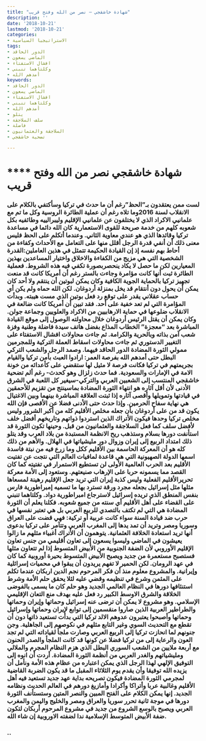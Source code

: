 ```yaml
---
title: "شهادة خاشقجي – نصر من الله وفتح قريب"
description: ''
date: '2018-10-21'
lastmod: '2018-10-21'
categories:
- الاستراتيجيا السياسية
tags:
- الدور الحاقد
- الماضي يسعون
- افشال الاستفتاء
- وكلتاهما تنبني
- أمدهم الله
keywords:
- الدور الحاقد
- الماضي يسعون
- افشال الاستفتاء
- وكلتاهما تنبني
- أمدهم الله
- يتلو
- سلف السلاجقة
- فاضلة
- السلاجقة والعثمانيون
- تضحية خاشقجي

---
```

# **** **شهادة خاشقجي نصر من الله وفتح قريب**

### لست ممن يعتقدون بـ”الحظ”رغم أن ما حدث في تركيا وسأكتفي بالكلام على الانقلاب لسنة 2016وما تلاه رغم أن عملية الطائرة الروسية وكل ما تم مع علمانيي الاكراد الذي لا يختلفون عن علمانيي الإقليم وليبرالييه وطائفيه بكل شعوبه كلهم من خدمة صريحة للقوى الاستعمارية كان الله دائما في مساعدة تركيا وقائدها الذي هو عندي معاوية الثاني. وعندما أتكلم على الحظ فليس معنى ذلك أن أنفي قدرة الرجل أقلل منها على التعامل مع الأحداث وكفاءة من أحاط بهم نفسه إذ إن القيادة الحكيمة تتمثل في هذين العاملين:القدرة الشخصية التي هي مزيج من الكفاءة والاخلاق واختيار المساعدين بهذين المعيارين لكن ما حصل لا يكاد ينحصربصورة تكفي فيه هذه الشروط. فعملية الطائرة ثبت أنها كانت مؤامرة وجاءت بالستر رغم أن أمريكا كانت قد منعت تجهيز تركيا بالحماية الجوية الكافية وكان يمكن لبوتين أن ينتقم ولا أحد كان يمكن أن يحول دون أنتقام قد يخل بمنزلة أردوغان. لكن الله حماه ولم يكن أي حساب عقلاني يقدر على توقع رد فعل بوتين الذي مست هيبته. وبدأت المؤامرة التي لم تعد خفية على أحد. فقد تبين أن أمريكا كانت ضالعة في الانقلاب ضلوعها في حماية الارهابيين من الاكراد والعلويين وجماعة جولن. وكان يمكن أن يقتل الرئيس أردوغان خلال محاولته الوصول إلى موقع القيادة المباشرة بعد “معجزة” الخطاب المذاع بفضل هاتف سيدة فاضلة وطنية وفزة شعب آمن بذاته وبالحرية والكرامة. ثم جاءت محاولات افشال الاستفتاء على التغيير الدستوري ثم جاءت محاولات اسقاط العملة التركية وللمجرمين ممولي الثورة المضادة الدور الحاقد فيهما. وصمد الرجل والشعب التركي البطل حتى أمدهم الله بفرصة العمر: ارادوا العبث بأمن تركيا والقيام بجريمتهم في تركيا فكانت فرصة لا مثيل لها ستقضي على كأعدائه من خونة الامة في الإمارات والسعودية. فما حدث زلزال وهو كحدث- رغم ألم تضحية خاشقجي المنتسب إلى الشعبين العربي والتركي-سيغير كل اللعبة في الشرق الأدنى لأن أقل آثاره هو انتهاء الثورة المضادة بماسينتج من تقزيم للأحمقين في قيادتها وتمويلها وأقصى آثاره إذا ثبتت العلاقة المباشرة بينهما وبين الاغتيال هي نهاية سفاح الحرمين. وإذا حدث حتى الأدنى فضلا عن الأقصى فإن الله يكون قد من على أردوغان بأن جعله مخلص الأقليم كله من أكبر الشرور وليس مخلص تركيا وحدها فيكون الأتراك الذين استردوا ذواتهم وتاريخهم أفضل خلف لأفضل سلف كما فعل السلاجقة والعثمانيون من قبل. وحينها تكون الثورة قد استأنفت دورها بسلام وستذهب ريح الانظمة المستبدة من بلاد العرب وقد يتلو ذلك امتداد الربيع إلى إيران وزوال دور مليشياتها في الهلال. والأهم من ذلك كله هو أن المعركة الحاسمة بين الأقليم ككل وما زرع فيه من نبتة فاسدة اسمها الدولة الصهيونية التي هي قاعدة لمافيات العالم التي نتجت عن تفتيت الأقليم بعد الحرب العالمية الأولى لن تستطيع الاستمرار في تفتيته كما كان القصد مما يسمونه حربا على الإرهاب صنيعتهم. وستعود إلى الأمة معركة تحريرالأقليم الفعلية وليس كذبة إيران التي تريد جعل الإقليم رهينة لمسعاها مثلها مثل إسرائيل بجعله مجرد ورقة تسترد بها ما تسميه إمبراطورية فارس بنفس المنطق الذي تريده إسرائيل لاسترجاع امبراطورية دواد. وكلتاهما تنبني على القضاء على أهل الأقليم أي سنته من جميع شعوبه. فكلنا يعلم أن الثورة المضادة هي التي لم تكتف بالتصدي للربيع العربي بل هي تعتبر نفسها في حرب ضد قيادة السنة سواء كانت عربية أو تركية: فهي قضت على العراق وسوريا ومصر وتريد أن تمد يدها إلى المغرب العربي وتتآمر على تركيا بدعوى أنها تريد استعادة الخلافة العثمانية. يتوهمون أن الأتراك أغبياء مثلهم ما زالوا يعيشون في الماضي وليسوا يسعون إلى تعاون أقليمي من جنس تعاون الإقليم الأوروبي لأن الضفة الجنوبية من الأبيض المتسوط إذا لم تتعاون مثلها فستصبح مستعمرة من جديد ويصبح الأبيض المتسوط بحيرة أوروبية كما كان في عهد الرومان. لكن الحمير لا تفهم يريدون أن يبقوا في محميات إسرائلية وإيرانية. والمشروع معلوم منذ أن فكر المرحوم نجم الدين اربكان عندما تكلم على المثمن وشرع في تنظيمه وقضي عليه لئلا يحقق حلم الأمة وشرط استنئافها دورها في النظام العالمي الجديد وهو حلم كان ما يسمى بالفوضى الخلاقة والشرق الاوسط الكبير رد فعل عليه بهدف منع التعان الإقليمي الإسلامي. وهو مشروع لا يمكن أن ترضى عنه إسرائيل وحماتها وإيران وحماتها والطراطير العربية الذين صاروا منقسمين إلى توابع لإيران وحماتها وإسرائيل وحماتها وأصبحوا يعتبرون عدوهم الالد تركيا التي بدأت تستعيد ذاتها دون أن تقطع مع التحديث السوي وغير التابع مثلهم في نكوصهم إلى الجاهلية. وجن جنونهم لما انحازت تركيا إلى الربيع العربي وصارت ملجأ لقياداته التي لم تجد العون والرعاية إلى من تركيا فضلا عن كونها قد كانت الملجأ والصدر الحنون مع أربعة ملايين من الشعب السوري البطل الذي هزم النظام المجرم والملالي ومليشياتهم والغدر العربي من أنظمة الثورة المضادة. أردت أن انوه إلى التوفيق الإلهي لهذا الرجل الذي يمكن اعتباره من عظام هذه الأمة ونأمل أن يزيده الله توفيقا وأن يقدم يوم الثلاثاء المقبل ما قد يكون الضربة القاضية لمجرمي الثورة المضادة فيكون تصريحه بداية عهد جديد تستعيد فيه أهل الأقليم وغالبية عربا وأتراكا وأكرادا وأمازيغ دورهم في العالم الحديث ونظامه الجديد. إنها يمكن الكلام على الفتح المبين والنصر المتين وستستأنف الثورة دورها في موجة ثانية تحرر سوريا والعراق ومصر والخليج واليمن والمغرب العربي ويصبح بالوسع الشروع من جديد في مشروع المرحوم أربكان لتكون ضفة الأبيض المتوسط الإسلامية ندا لضفته الاوروبية إن شاء الله.

### ..

###